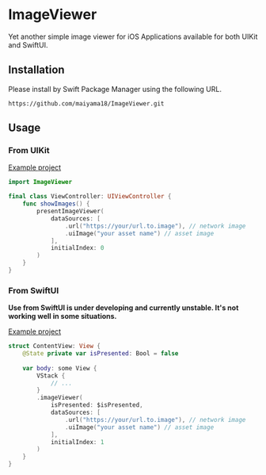 # ImageViewer

Yet another simple image viewer for iOS Applications available for both UIKit and SwiftUI.


## Installation

Please install by Swift Package Manager using the following URL.

```
https://github.com/maiyama18/ImageViewer.git
```

## Usage

### From UIKit

[Example project](https://github.com/maiyama18/ImageViewer/tree/main/Examples/ImageViewerSwiftUIExample/ImageViewerSwiftUIExample)

```swift
import ImageViewer

final class ViewController: UIViewController {
    func showImages() {
        presentImageViewer(
            dataSources: [
                .url("https://your/url.to.image"), // network image
                .uiImage("your asset name") // asset image
            ],
            initialIndex: 0
        )
    }
}
```

### From SwiftUI

**Use from SwiftUI is under developing and currently unstable. It's not working well in some situations.**

[Example project](https://github.com/maiyama18/ImageViewer/tree/main/Examples/ImageViewerSwiftUIExample)

```swift
struct ContentView: View {
    @State private var isPresented: Bool = false
    
    var body: some View {
        VStack {
            // ...
        }
        .imageViewer(
            isPresented: $isPresented,
            dataSources: [
                .url("https://your/url.to.image"), // network image
                .uiImage("your asset name") // asset image
            ],
            initialIndex: 1 
        )
    }
}
```
